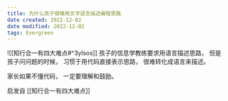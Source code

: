 ```yaml
---
title: 为什么孩子很难用文字语言描述编程思路
date created: 2022-12-02
date modified: 2022-12-02
tags: Evergreen
---
```

![[知行合一有四大难点#^3ylsos]]
孩子的信息学教练要求用语言描述思路， 但是孩子问问题的时候， 习惯于用代码直接表示思路， 很难转化成语言来描述。 

家长如果不懂代码， 一定要理解和鼓励。 

启发自 [[知行合一有四大难点]]
